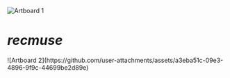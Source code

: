 ![Artboard 1](https://github.com/RecontresMusic/recmus/assets/110759159/a42ed637-e904-4885-a3df-c4ddb0183f79)
<h1 style="font-weight: bold;font-size: 30px;font-style: italic;">recmuse</h1>
![Artboard 2](https://github.com/user-attachments/assets/a3eba51c-09e3-4896-9f9c-44699be2d89e)
